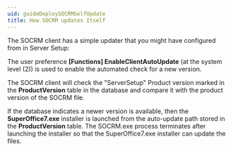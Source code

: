 ```yaml
---
uid: guideDeploySOCRMSelfUpdate
title: How SOCRM updates Itself
---
```


The SOCRM client has a simple updater that you might have configured from in Server Setup:

The user preference **\[Functions\] EnableClientAutoUpdate** (at the system level (2)) is used to enable the automated check for a new version.

The SOCRM client will check the "ServerSetup" Product version marked in the **ProductVersion** table in the database and compare it with the product version of the SOCRM file.

If the database indicates a newer version is available, then the **SuperOffice7.exe** installer is launched from the auto-update path stored in the **ProductVersion** table. The SOCRM.exe process terminates after launching the installer so that the SuperOffice7.exe installer can update the files.